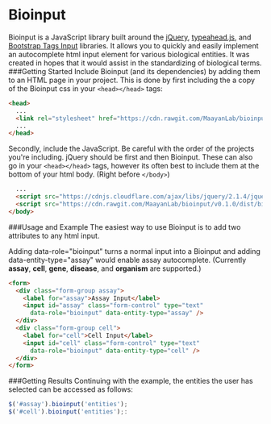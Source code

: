 # Bioinput

Bioinput is a JavaScript library built around the [jQuery](https://jquery.com/),
[typeahead.js](https://twitter.github.io/typeahead.js), and
[Bootstrap Tags Input](http://bootstrap-tagsinput.github.io/bootstrap-tagsinput/examples/) libraries.
It allows you to quickly and easily implement an autocomplete html input element for various
biological entities. It was created in hopes that it would assist in the standardizing of biological terms.
###Getting Started
Include Bioinput (and its dependencies) by adding them to an HTML page in your project.
This is done by first including the a copy of the Bioinput css in
your `<head></head>` tags:
```html
<head>
  ...
  <link rel="stylesheet" href="https://cdn.rawgit.com/MaayanLab/bioinput/v0.1.0/dist/bioinput.min.css">
  ...
</head>
```
Secondly, include the JavaScript. Be careful with the order of the projects you're including.
jQuery should be first and then Bioinput. These can also go in
your `<head></head>` tags, however its often best to include them
at the bottom of your html body. (Right before `</body>`)
```html
  ...
  <script src="https://cdnjs.cloudflare.com/ajax/libs/jquery/2.1.4/jquery.min.js"></script>
  <script src="https://cdn.rawgit.com/MaayanLab/bioinput/v0.1.0/dist/bioinput.js"></script>
</body>
```

###Usage and Example
The easiest way to use Bioinput is to add two attributes to any html input.

Adding data-role="bioinput" turns a normal input into a Bioinput and adding
data-entity-type="assay" would enable assay autocomplete.
(Currently **assay**, **cell**, **gene**, **disease**, and **organism** are supported.)
```html
<form>
  <div class="form-group assay">
    <label for="assay">Assay Input</label>
    <input id="assay" class="form-control" type="text"
      data-role="bioinput" data-entity-type="assay" />
  </div>
  <div class="form-group cell">
    <label for="cell">Cell Input</label>
    <input id="cell" class="form-control" type="text"
      data-role="bioinput" data-entity-type="cell" />
  </div>
</form>
```
###Getting Results
Continuing with the example, the entities the user has selected can be accessed as follows:
```javascript
$('#assay').bioinput('entities');
$('#cell').bioinput('entities');:
```
